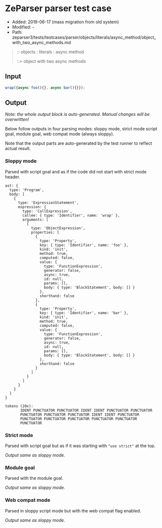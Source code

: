 # ZeParser parser test case

- Added: 2019-06-17 (mass migration from old system)
- Modified: -
- Path: zeparser3/tests/testcases/parser/objects/literals/async_method/object_with_two_async_methods.md

> :: objects : literals : async method
>
> ::> object with two async methods

## Input

`````js
wrap({async foo(){}, async bar(){}});
`````

## Output

_Note: the whole output block is auto-generated. Manual changes will be overwritten!_

Below follow outputs in four parsing modes: sloppy mode, strict mode script goal, module goal, web compat mode (always sloppy).

Note that the output parts are auto-generated by the test runner to reflect actual result.

### Sloppy mode

Parsed with script goal and as if the code did not start with strict mode header.

`````
ast: {
  type: 'Program',
  body: [
    {
      type: 'ExpressionStatement',
      expression: {
        type: 'CallExpression',
        callee: { type: 'Identifier', name: 'wrap' },
        arguments: [
          {
            type: 'ObjectExpression',
            properties: [
              {
                type: 'Property',
                key: { type: 'Identifier', name: 'foo' },
                kind: 'init',
                method: true,
                computed: false,
                value: {
                  type: 'FunctionExpression',
                  generator: false,
                  async: true,
                  id: null,
                  params: [],
                  body: { type: 'BlockStatement', body: [] }
                },
                shorthand: false
              },
              {
                type: 'Property',
                key: { type: 'Identifier', name: 'bar' },
                kind: 'init',
                method: true,
                computed: false,
                value: {
                  type: 'FunctionExpression',
                  generator: false,
                  async: true,
                  id: null,
                  params: [],
                  body: { type: 'BlockStatement', body: [] }
                },
                shorthand: false
              }
            ]
          }
        ]
      }
    }
  ]
}

tokens (20x):
       IDENT PUNCTUATOR PUNCTUATOR IDENT IDENT PUNCTUATOR PUNCTUATOR
       PUNCTUATOR PUNCTUATOR PUNCTUATOR IDENT IDENT PUNCTUATOR
       PUNCTUATOR PUNCTUATOR PUNCTUATOR PUNCTUATOR PUNCTUATOR
       PUNCTUATOR
`````

### Strict mode

Parsed with script goal but as if it was starting with `"use strict"` at the top.

_Output same as sloppy mode._

### Module goal

Parsed with the module goal.

_Output same as sloppy mode._

### Web compat mode

Parsed in sloppy script mode but with the web compat flag enabled.

_Output same as sloppy mode._
